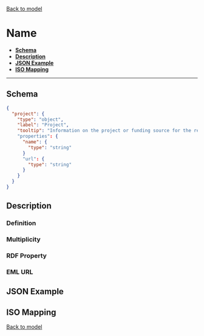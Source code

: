 [Back to model](_base.md)

# Name

- **[Schema](#schema)**
- **[Description](#description)**
- **[JSON Example](#json-example)**
- **[ISO Mapping](#iso-mapping)**
---
## Schema
```json
{
  "project": {
    "type": "object",
    "label": "Project",
    "tooltip": "Information on the project or funding source for the resource."
    "properties": {
      "name": {
        "type": "string"
      }
      "url": {
        "type": "string"
      }
    }
  }
}
```
## Description
### Definition
### Multiplicity
### RDF Property
### EML URL

## JSON Example
## ISO Mapping

[Back to model](_base.md)
